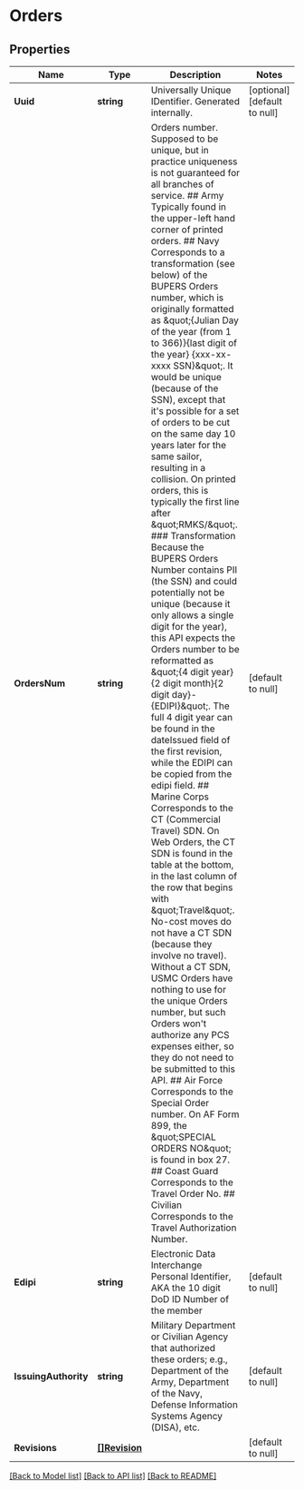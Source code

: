 # Orders

## Properties
Name | Type | Description | Notes
------------ | ------------- | ------------- | -------------
**Uuid** | **string** | Universally Unique IDentifier. Generated internally. | [optional] [default to null]
**OrdersNum** | **string** | Orders number. Supposed to be unique, but in practice uniqueness is not guaranteed for all branches of service.  ## Army Typically found in the upper-left hand corner of printed orders.  ## Navy Corresponds to a transformation (see below) of the BUPERS Orders number, which is originally formatted as \&quot;{Julian Day of the year (from 1 to 366)}{last digit of the year} {xxx-xx-xxxx SSN}\&quot;. It would be unique (because of the SSN), except that it&#39;s possible for a set of orders to be cut on the same day 10 years later for the same sailor, resulting in a collision.  On printed orders, this is typically the first line after \&quot;RMKS/\&quot;.  ### Transformation Because the BUPERS Orders Number contains PII (the SSN) and could potentially not be unique (because it only allows a single digit for the year), this API expects the Orders number to be reformatted as \&quot;{4 digit year}{2 digit month}{2 digit day}-{EDIPI}\&quot;. The full 4 digit year can be found in the dateIssued field of the first revision, while the EDIPI can be copied from the edipi field.  ## Marine Corps Corresponds to the CT (Commercial Travel) SDN. On Web Orders, the CT SDN is found in the table at the bottom, in the last column of the row that begins with \&quot;Travel\&quot;.  No-cost moves do not have a CT SDN (because they involve no travel). Without a CT SDN, USMC Orders have nothing to use for the unique Orders number, but such Orders won&#39;t authorize any PCS expenses either, so they do not need to be submitted to this API.  ## Air Force Corresponds to the Special Order number. On AF Form 899, the \&quot;SPECIAL ORDERS NO\&quot; is found in box 27.  ## Coast Guard Corresponds to the Travel Order No.  ## Civilian Corresponds to the Travel Authorization Number.  | [default to null]
**Edipi** | **string** | Electronic Data Interchange Personal Identifier, AKA the 10 digit DoD ID Number of the member | [default to null]
**IssuingAuthority** | **string** | Military Department or Civilian Agency that authorized these orders; e.g., Department of the Army, Department of the Navy, Defense Information Systems Agency (DISA), etc. | [default to null]
**Revisions** | [**[]Revision**](Revision.md) |  | [default to null]

[[Back to Model list]](../README.md#documentation-for-models) [[Back to API list]](../README.md#documentation-for-api-endpoints) [[Back to README]](../README.md)


